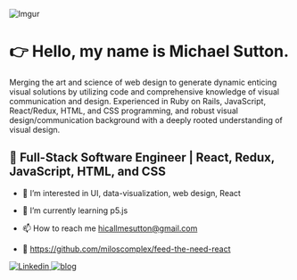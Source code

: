 ![Imgur](https://i.imgur.com/vHGHo6F.jpg)

# 👉 Hello, my name is Michael Sutton. 
Merging the art and science of web design to generate dynamic enticing visual solutions by utilizing code and comprehensive knowledge of visual communication and design. Experienced in Ruby on Rails, JavaScript, React/Redux, HTML, and CSS programming, and robust visual design/communication background with a deeply rooted understanding of visual design.

## 👋 Full-Stack Software Engineer | React, Redux, JavaScript, HTML, and CSS

- 👀  I’m interested in UI, data-visualization, web design, React

- 🌱  I’m currently learning p5.js

- 📫  How to reach me hicallmesutton@gmail.com

- :construction: https://github.com/miloscomplex/feed-the-need-react

<a href="https://www.linkedin.com/in/michael-sutton313/">
  <img
    alt="Linkedin"
    src="https://img.shields.io/badge/linkedin-0077B5?logo=linkedin&logoColor=white&style=for-the-badge"
  />
<a href="https://callmesutton.medium.com/">
  <img
    alt="blog"
    src="https://img.shields.io/badge/-Blog-brightgreen?style=for-the-badge"
  />
<!---
miloscomplex/miloscomplex is a ✨ special ✨ repository because its `README.md` (this file) appears on your GitHub profile.
You can click the Preview link to take a look at your changes.
--->
